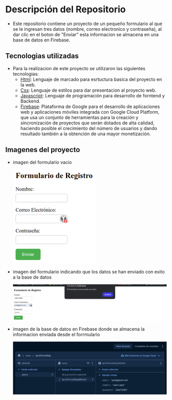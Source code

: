 # Descripción del Repositorio
- Este repositorio contiene un proyecto de un pequeño formulario al que se le ingresan tres datos (nombre, correo electronico y contraseña), al dar clic en el boton de "Enviar" esta informacion se almacena en una base de datos en Firebase.

## Tecnologias utilizadas
- Para la realizacion de este proyecto se utilizaron las siguientes tecnologias:
  - [Html](https://developer.mozilla.org/es/docs/Web/HTML): Lenguaje de marcado para esrtuctura basica del proyecto en la web.
  - [Css](https://developer.mozilla.org/es/docs/Web/CSS): Lenguaje de estilos para dar presentacion al proyecto web.
  - [Javascript](https://developer.mozilla.org/es/docs/Web/javascript): Lenguaje de programación para desarrollo de forntend y Backend.
  - [Firebase](https://firebase.google.com/?hl=es): Plataforma de Google para el desarrollo de aplicaciones web y aplicaciones móviles integrada con Google Cloud Platform, que usa un
    conjunto de herramientas para la creación y sincronización de proyectos que serán dotados de alta calidad, haciendo posible el crecimiento del número de usuarios y dando resultado también
    a la obtención de una mayor monetización.

## Imagenes del proyecto
- imagen del formulario vacio

  ![Imagen 1 del Formulario](./images/formulario1.png)


- imagen del formulario indicando que los datos se han enviado con exito a la base de datos

  ![Imagen 2 del formulario](./images/formulario2.png)
  

- imagen de la base de datos en Firebase donde se almacena la informacion enviada desde el forrmulario
  
  ![Imagen 3 del formulario](./images/formulario3.png)
